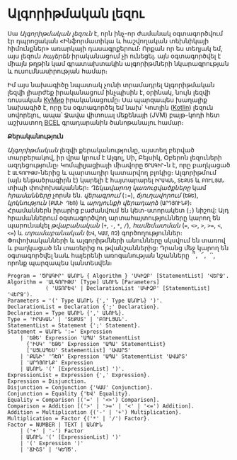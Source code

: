 # Ալգորիթմական լեզու

Սա _Ալգորիթմական լեզուն_ է, որն ինչ-որ ժամանակ օգտագործվում էր դպրոցական 
«Ինֆորմատիկա և հաշվողական տեխնիկայի հիմունքներ» առարկայի դասագրքերում։ 
Որքան որ ես տեղյակ եմ, այս լեզուն _հայերեն_ իրականացում չի ունեցել. այն 
օգտագործվել է միայն թղթին կամ գրատախտակին ալգորիթմների նկարագրության և 
ուսումնասիրության համար։

Իմ այս նախագիծը նպատակ չունի տրամադրել Ալգորիթմական լեզվի լիարժեք իրականացում 
ինչպիսին է, օրինակ, նույն լեզվի ռուսական [КуМир](https://www.niisi.ru/kumir/) 
իրականացումը։ Սա պարզապես խաղալիք նախագիծ է, որը ես օգտագործել եմ նախ՝ Կոտլին
([Kotlin](https://kotlinlang.org/)) լեզուն սովորելու, ապա՝ Ջավա վիտուալ մեքենայի
(JVM) բայթ-կոդի հետ աշխատող [BCEL](https://commons.apache.org/proper/commons-bcel/)
գրադարանին ծանոթանալու համար։ 



__Քերականություն__

_Ալգորիթմական_ լեզվի քերականությունը, այստեղ բերված տարբերակով, իր վրա կրում է Ալգոլ,
Սի, Բեյսիկ, Օբերոն լեզուների ազդեցությունը։ Կոմպիլյացիայի միավորը `ԾՐԱԳԻՐ`-ն է, որը
բաղկացած է `ԱԼԳՈՐԻԹՄ`-ներից և պարտադիր կատարվող բլոկից։ Ալգորիթմում (այն ենթածրագիրն 
է) կարելի է հայտարարել `ԻՐԱԿԱՆ`, `ՏԵՔՍՏ` և `ԲՈՒԼՅԱՆ` տիպի փոփոխականներ։ _Ղեկավարող
կառուցվածքները_ կամ _հրամանները_ չորսն են. _վերագրում_ (`:=`), _ճյուղավորում_ (`ԵԹԵ`),
_կրկնություն_ (`ՔԱՆԻ ԴԵՌ`) և _արդյունքի վերադարձ_ (`ԱՐԴՅՈՒՆՔ`)։ Հրամաններն իրարից 
բաժանվում են կետ-ստորակետ (`;`) նիշով: Այդ հրամաններում օգտագործվող արտահայտությունները 
կարող են պարունակել _թվաբանական_ (`+`, `-`, `*`, `/`), _համեմատման_ (`=`, `<>`, `>`,
`>=`, `<`, `<=`) և _տրամաբանական_ (`ԵՎ`, `ԿԱՄ`, `ՈՉ`) գործողություններ։ Փոփոխականների 
և ալգորիթմների անունները սկսվում են տառով և բաղկացած են տառերից ու թվանշաններից։ Դրանց
մեջ կարող են օգտագործվել նաև հայերենի առոգանության նշանները` `՞`, `՜`, `՛`, որոնք 
պարզապես կանտեսվեն։   

```
Program = 'ԾՐԱԳԻՐ' ԱՆՈՒՆ { Algorithm } 'ՍԿԻԶԲ' [StatementList] 'ՎԵՐՋ'.
Algorithm = 'ԱԼԳՈՐԻԹՄ' [Type] ԱՆՈՒՆ [Parameters] 
            ( 'ՍՏՈՐԵՎ' | DeclarationList 'ՍԿԻԶԲ' [StatementList] 'ՎԵՐՋ').
Parameters = '(' Type ԱՆՈՒՆ {',' Type ԱՆՈՒՆ} ')'.
DeclarationList = Declaration {';' Declaration}.
Declaration = Type ԱՆՈՒՆ {',' ԱՆՈՒՆ}.
Type = 'ԻՐԱԿԱՆ' | 'ՏԵՔՍՏ' | 'ԲՈՒԼՅԱՆ'. 
StatementList = Statement {';' Statement}.
Statement = ԱՆՈՒՆ ':=' Expression
    | 'ԵԹԵ' Expression 'ԱՊԱ' StatementList
      {'ԻՍԿ' 'ԵԹԵ' Expression 'ԱՊԱ' StatementList}
      ['ԱՅԼԱՊԵՍ' StatementList] 'ԱՎԱՐՏ'
    | 'ՔԱՆԻ' 'ԴԵՌ' Expression 'ԱՊԱ' StatementList 'ԱՎԱՐՏ'
    | 'ԱՐԴՅՈՒՆՔ' Expression
    | ԱՆՈՒՆ '(' [ExpressionList] ')'.
ExpressionList = Expression {',' Expression}.
Expression = Disjunction.
Disjunction = Conjunction {'ԿԱՄ' Conjunction}.
Conjunction = Equality {'ԵՎ' Equality}.
Equality = Comparison [('=' | '<>') Comparison].
Comparison = Addition [('>' | '>=' | '<' | '<=') Addition].
Addition = Multiplication {('-' | '+') Multiplication}.
Multiplication = Factor {('*' | '/') Factor}.
Factor = NUMBER | TEXT | ԱՆՈՒՆ
    | ('+' | '-') Factor
    | ԱՆՈՒՆ '(' [ExpressionList] ')'
    | '(' Expression ')'
    | 'ՃԻՇՏ' | 'ԿԵՂԾ'.
```
